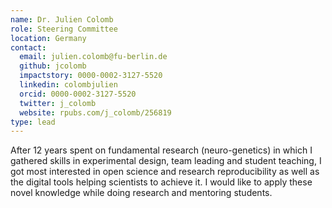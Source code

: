 ```yaml
---
name: Dr. Julien Colomb
role: Steering Committee
location: Germany
contact:
  email: julien.colomb@fu-berlin.de
  github: jcolomb
  impactstory: 0000-0002-3127-5520
  linkedin: colombjulien
  orcid: 0000-0002-3127-5520
  twitter: j_colomb
  website: rpubs.com/j_colomb/256819
type: lead
---
```


After 12 years spent on fundamental research (neuro-genetics) in which I gathered skills in experimental design, team leading and student teaching, I got most interested in open science and research reproducibility as well as the digital tools helping scientists to achieve it. I would like to apply these novel knowledge while doing research and mentoring students.    
